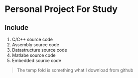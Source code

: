 # Personal Project For Study
## Include

1. C/C++ source code
2. Assembly source code  
3. Datastructure source code
4. Matlabe source code
5. Embedded source code

>The temp fold is something what I download from github  

